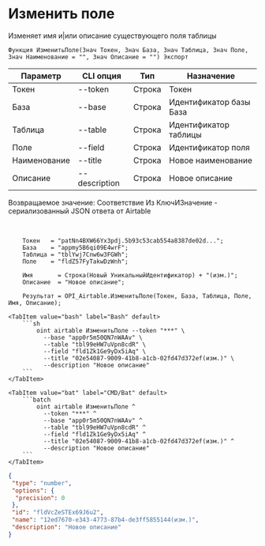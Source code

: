 ﻿---
sidebar_position: 2
---

# Изменить поле
 Изменяет имя и|или описание существующего поля таблицы



`Функция ИзменитьПоле(Знач Токен, Знач База, Знач Таблица, Знач Поле, Знач Наименование = "", Знач Описание = "") Экспорт`

  | Параметр | CLI опция | Тип | Назначение |
  |-|-|-|-|
  | Токен | --token | Строка | Токен |
  | База | --base | Строка | Идентификатор базы База |
  | Таблица | --table | Строка | Идентификатор таблицы |
  | Поле | --field | Строка | Идентификатор поля |
  | Наименование | --title | Строка | Новое наименование |
  | Описание | --description | Строка | Новое описание |

  
  Возвращаемое значение:   Соответствие Из КлючИЗначение - сериализованный JSON ответа от Airtable

<br/>




```bsl title="Пример кода"
    Токен   = "patNn4BXW66Yx3pdj.5b93c53cab554a8387de02d...";
    База    = "appmy5B6qi09E4wrF";
    Таблица = "tblYwj7Cnw6w3FGWh";
    Поле    = "fldZ57FyTakwDzWnh";

    Имя       = Строка(Новый УникальныйИдентификатор) + "(изм.)";
    Описание  = "Новое описание";

    Результат = OPI_Airtable.ИзменитьПоле(Токен, База, Таблица, Поле, Имя, Описание);
```
    

 <Tabs>
  
    <TabItem value="bash" label="Bash" default>
        ```sh
            oint airtable ИзменитьПоле --token "***" \
              --base "app0r5m50QN7nWAAv" \
              --table "tbl99eHW7uVpn8cdR" \
              --field "fld1Zk1Ge9yDx5iAq" \
              --title "02e54087-9009-41b8-a1cb-02fd47d372ef(изм.)" \
              --description "Новое описание"
        ```
    </TabItem>
  
    <TabItem value="bat" label="CMD/Bat" default>
        ```batch
            oint airtable ИзменитьПоле ^
              --token "***" ^
              --base "app0r5m50QN7nWAAv" ^
              --table "tbl99eHW7uVpn8cdR" ^
              --field "fld1Zk1Ge9yDx5iAq" ^
              --title "02e54087-9009-41b8-a1cb-02fd47d372ef(изм.)" ^
              --description "Новое описание"
        ```
    </TabItem>
</Tabs>


```json title="Результат"
{
 "type": "number",
 "options": {
  "precision": 0
 },
 "id": "fldVcZeSTEx69J6u2",
 "name": "12ed7670-e343-4773-87b4-de3ff5855144(изм.)",
 "description": "Новое описание"
}
```
